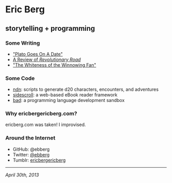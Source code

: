 # Eric Berg

## storytelling + programming

### Some Writing

- ["Plato Goes On A Date"](http://unfoldmag.wordpress.com/2011/02/11/plato-goes-on-a-date/)
- [A Review of _Revolutionary Road_](http://www.tuftsdaily.com/dicaprio-winslet-pave-road-to-multiple-oscars-1.1318656)
- ["The Whiteness of the Winnowing Fan"](http://contemporaryhaibunonline.com/pages53/Berg_TheWhiteness.html)

### Some Code
- [ndn](https://github.com/ebberg/ndn): scripts to generate d20 characters, encounters, and adventures 
- [sidescroll](https://github.com/ebberg/sidescroll): a web-based eBook reader framework
- [bad](https://github.com/ebberg/bad): a programming language development sandbox

### Why ericbergericberg.com?
ericberg.com was taken!  I improvised.

### Around the Internet
- GitHub: @ebberg
- Twitter: [@ebberg](https://twitter.com/ebberg)
- Tumblr: [ericbergericberg](http://ericbergericberg.tumblr.com)

---

_April 30th, 2013_
